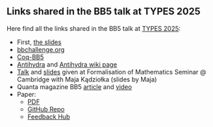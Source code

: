<SeoTitle value="Story" />

<script lang="ts">
import { onMount } from 'svelte';
import SeoTitle from "$lib/seo_title.svelte";
import TmSimulator from "$lib/tm_simulator.svelte"
import { machineCodeToTM, tmToTuringMachineDotIO  } from '$lib/tm';
import {BB5_champion} from '$lib/machine_repertoire'
import Katex from "$lib/Katex.svelte"



onMount(() => { // TODO: this shouldn't be necessary
    const id = window.location.hash.replace(/^#/, '');
    const element = id && document.getElementById(id);
    console.log(id,element)
    if (id && element) {
      window.scrollTo({ top: element.top, behavior: 'smooth' });
    }
  });

</script>

<div class="dark w-full ">
<div class="prose prose-invert text-white -mt-4  xl:justify-start lg:ml-[170px] ml-0 sm:ml-4 font-sans prose-base sm:prose-lg w-full">
<div class="leading-normal ">
<div>

## Links shared in the BB5 talk at TYPES 2025

Here find all the links shared in the BB5 talk at [TYPES 2025](https://msp-strath.github.io/MSPweb/types2025/programme.html):

- First, [the slides](https://docs.google.com/presentation/d/1koofTIAOdk-DsKH6bnLi_jPeHG3-9vz2EcS_N5PsU-0/edit?usp=sharing)
- [bbchallenge.org](https://bbchallenge.org)
- [Coq-BB5](https://github.com/ccz181078/Coq-BB5)
- [Antihydra](https://bbchallenge.org/antihydra) and [Antihydra wiki page](https://wiki.bbchallenge.org/wiki/Antihydra)
- [Talk](https://www.youtube.com/watch?v=5X6YVEnbLZU&) and [slides](https://sakamoto.pl/~mei/bbslides/bbslides.html
) given at Formalisation of Mathematics Seminar @ Cambridge with Maja Kądziołka (slides by Maja)
- Quanta magazine BB5 [article](https://www.quantamagazine.org/amateur-mathematicians-find-fifth-busy-beaver-turing-machine-20240702) and [video](https://www.youtube.com/watch?v=rmx3FBPzDuk)
- Paper:
    - [PDF](https://github.com/bbchallenge/bbchallenge-paper/blob/build-paper-pdf/bbchallenge-paper.pdf)
    - [GitHub Repo](https://github.com/bbchallenge/bbchallenge-paper)
    - [Feedback Hub](https://github.com/bbchallenge/bbchallenge-paper/issues/9)

<div class="mb-20"></div>

</div>
</div>
</div>
</div>
